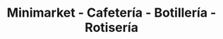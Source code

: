 ---
title: "Minimarket - Cafetería - Botillería - Rotisería"
url: /providencia/minimarket-cafeteria-botilleria-rotiseria/
shop: Lebensmittel
---